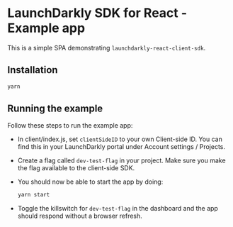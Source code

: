 # LaunchDarkly SDK for React - Example app

This is a simple SPA demonstrating `launchdarkly-react-client-sdk`.

## Installation

```sh
yarn
```

## Running the example

Follow these steps to run the example app:

* In client/index.js, set `clientSideID` to your own Client-side ID. You can find
this in your LaunchDarkly portal under Account settings / Projects.

* Create a flag called `dev-test-flag` in your project. Make sure you
make the flag available to the client-side SDK.

* You should now be able to start the app by doing:

    ```sh
    yarn start
    ```

* Toggle the killswitch for `dev-test-flag` in the dashboard and the
app should respond without a browser refresh.
